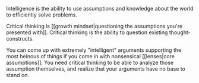 Intelligence is the ability to use assumptions and knowledge about the world to efficiently solve problems. 

Critical thinking is [[growth mindset|questioning the assumptions you're presented with]]. Critical thinking is the ability to question existing thought-constructs.

You can come up with extremely "intelligent" arguments supporting the most heinous of things if you come in with nonsensical [[lenses|core assumptions]]. You need critical thinking to be able to analyze those assumption themselves, and realize that your arguments have no base to stand on.
